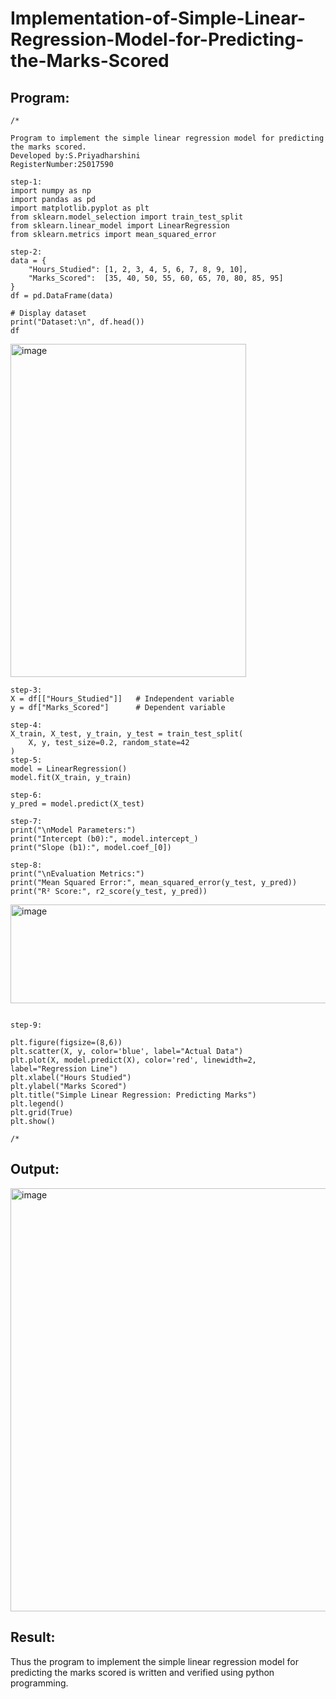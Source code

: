 # Implementation-of-Simple-Linear-Regression-Model-for-Predicting-the-Marks-Scored

## Program:
```
/*

Program to implement the simple linear regression model for predicting the marks scored.
Developed by:S.Priyadharshini
RegisterNumber:25017590

step-1:
import numpy as np
import pandas as pd
import matplotlib.pyplot as plt
from sklearn.model_selection import train_test_split
from sklearn.linear_model import LinearRegression
from sklearn.metrics import mean_squared_error

step-2:
data = {
    "Hours_Studied": [1, 2, 3, 4, 5, 6, 7, 8, 9, 10],
    "Marks_Scored":  [35, 40, 50, 55, 60, 65, 70, 80, 85, 95]
}
df = pd.DataFrame(data)

# Display dataset
print("Dataset:\n", df.head())
df
```

<img width="377" height="533" alt="image" src="https://github.com/user-attachments/assets/f5d2cc36-f32f-4638-9007-1b7b3c41a6ad" />

```
step-3:
X = df[["Hours_Studied"]]   # Independent variable
y = df["Marks_Scored"]      # Dependent variable

step-4:
X_train, X_test, y_train, y_test = train_test_split(
    X, y, test_size=0.2, random_state=42
)
step-5:
model = LinearRegression()
model.fit(X_train, y_train)

step-6:
y_pred = model.predict(X_test)

step-7:
print("\nModel Parameters:")
print("Intercept (b0):", model.intercept_)
print("Slope (b1):", model.coef_[0])

step-8:
print("\nEvaluation Metrics:")
print("Mean Squared Error:", mean_squared_error(y_test, y_pred))
print("R² Score:", r2_score(y_test, y_pred))
```

<img width="923" height="158" alt="image" src="https://github.com/user-attachments/assets/b909e8b5-ccbf-48d7-b007-f5bbcda6d3fa" />

```

step-9:

plt.figure(figsize=(8,6))
plt.scatter(X, y, color='blue', label="Actual Data")
plt.plot(X, model.predict(X), color='red', linewidth=2, label="Regression Line")
plt.xlabel("Hours Studied")
plt.ylabel("Marks Scored")
plt.title("Simple Linear Regression: Predicting Marks")
plt.legend()
plt.grid(True)
plt.show()

/*
```

## Output:
<img width="952" height="677" alt="image" src="https://github.com/user-attachments/assets/cb931ca4-f7ce-4f5f-8ef9-dee18dc0dbcc" />


## Result:
Thus the program to implement the simple linear regression model for predicting the marks scored is written and verified using python programming.
